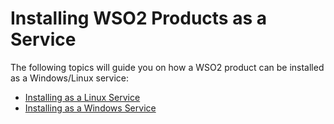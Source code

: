 # Installing WSO2 Products as a Service

The following topics will guide you on how a WSO2 product can be
installed as a Windows/Linux service:

-   [Installing as a Linux Service](_Installing_as_a_Linux_Service_)
-   [Installing as a Windows Service](_Installing_as_a_Windows_Service_)
